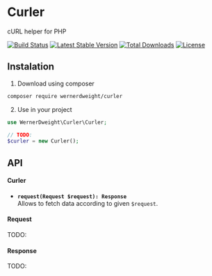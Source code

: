 Curler
==

cURL helper for PHP

[![Build Status](https://travis-ci.org/wernerdweight/Curler.svg?branch=master)](https://travis-ci.org/wernerdweight/Curler)
[![Latest Stable Version](https://poser.pugx.org/wernerdweight/curler/v/stable)](https://packagist.org/packages/wernerdweight/curler)
[![Total Downloads](https://poser.pugx.org/wernerdweight/curler/downloads)](https://packagist.org/packages/wernerdweight/curler)
[![License](https://poser.pugx.org/wernerdweight/curler/license)](https://packagist.org/packages/wernerdweight/curler)

Instalation
--

1) Download using composer

```bash
composer require wernerdweight/curler
```

2) Use in your project

```php
use WernerDweight\Curler\Curler;

// TODO:
$curler = new Curler();
```

API
--

#### Curler
* **`request(Request $request): Response`**  \
Allows to fetch data according to given `$request`.

#### Request
TODO:

#### Response
TODO:
